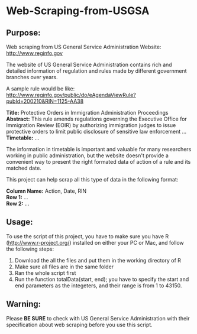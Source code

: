 Web-Scraping-from-USGSA
=======================

<h2>Purpose:</h2>

Web scraping from US General Service Administration Website: http://www.reginfo.gov

The website of US General Service Administration contains rich and detailed information of regulation and rules made by different government branches over years.

A sample rule would be like: http://www.reginfo.gov/public/do/eAgendaViewRule?pubId=200210&RIN=1125-AA38

<strong>Title:</strong> Protective Orders in Immigration Administration Proceedings<br>
<strong>Abstract:</strong> This rule amends regulations governing the Executive Office for Immigration Review (EOIR) by authorizing immigration judges to issue protective orders to limit public disclosure of sensitive law enforcement ...<br>
<strong>Timetable:</strong> ...

The information in timetable is important and valuable for many researchers working in public administration, but the website doesn't provide a convenient way to present the right formated data of action of a rule and its matched date.

This project can help scrap all this type of data in the following format:

<strong>Column Name:</strong> Action,    Date,    RIN<br>
<strong>Row 1:</strong>        ...<br>
<strong>Row 2:</strong>        ...

<h2>Usage:</h2>

To use the script of this project, you have to make sure you have R (http://www.r-project.org/) installed on either your PC or Mac, and follow the following steps:

1. Download the all the files and put them in the working directory of R
2. Make sure all files are in the same folder
2. Ran the whole script first
3. Run the function totalData(start, end); you have to specify the start and end parameters as the integeters, and their range is from 1 to 43150.

<h2>Warning:</h2> 

Please <strong>BE SURE</strong> to check with US General Service Administration with their specification about web scraping before you use this script. 

